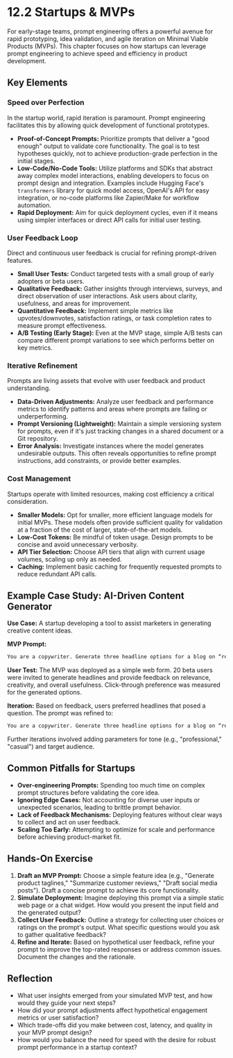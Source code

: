 # 12.2 Startups & MVPs

For early-stage teams, prompt engineering offers a powerful avenue for rapid prototyping, idea validation, and agile iteration on Minimal Viable Products (MVPs). This chapter focuses on how startups can leverage prompt engineering to achieve speed and efficiency in product development.

## Key Elements

### Speed over Perfection

In the startup world, rapid iteration is paramount. Prompt engineering facilitates this by allowing quick development of functional prototypes.
- **Proof-of-Concept Prompts:** Prioritize prompts that deliver a "good enough" output to validate core functionality. The goal is to test hypotheses quickly, not to achieve production-grade perfection in the initial stages.
- **Low-Code/No-Code Tools:** Utilize platforms and SDKs that abstract away complex model interactions, enabling developers to focus on prompt design and integration. Examples include Hugging Face's `transformers` library for quick model access, OpenAI's API for easy integration, or no-code platforms like Zapier/Make for workflow automation.
- **Rapid Deployment:** Aim for quick deployment cycles, even if it means using simpler interfaces or direct API calls for initial user testing.

### User Feedback Loop

Direct and continuous user feedback is crucial for refining prompt-driven features.
- **Small User Tests:** Conduct targeted tests with a small group of early adopters or beta users.
- **Qualitative Feedback:** Gather insights through interviews, surveys, and direct observation of user interactions. Ask users about clarity, usefulness, and areas for improvement.
- **Quantitative Feedback:** Implement simple metrics like upvotes/downvotes, satisfaction ratings, or task completion rates to measure prompt effectiveness.
- **A/B Testing (Early Stage):** Even at the MVP stage, simple A/B tests can compare different prompt variations to see which performs better on key metrics.

### Iterative Refinement

Prompts are living assets that evolve with user feedback and product understanding.
- **Data-Driven Adjustments:** Analyze user feedback and performance metrics to identify patterns and areas where prompts are failing or underperforming.
- **Prompt Versioning (Lightweight):** Maintain a simple versioning system for prompts, even if it's just tracking changes in a shared document or a Git repository.
- **Error Analysis:** Investigate instances where the model generates undesirable outputs. This often reveals opportunities to refine prompt instructions, add constraints, or provide better examples.

### Cost Management

Startups operate with limited resources, making cost efficiency a critical consideration.
- **Smaller Models:** Opt for smaller, more efficient language models for initial MVPs. These models often provide sufficient quality for validation at a fraction of the cost of larger, state-of-the-art models.
- **Low-Cost Tokens:** Be mindful of token usage. Design prompts to be concise and avoid unnecessary verbosity.
- **API Tier Selection:** Choose API tiers that align with current usage volumes, scaling up only as needed.
- **Caching:** Implement basic caching for frequently requested prompts to reduce redundant API calls.

## Example Case Study: AI-Driven Content Generator

**Use Case:** A startup developing a tool to assist marketers in generating creative content ideas.

**MVP Prompt:**
```markdown
You are a copywriter. Generate three headline options for a blog on “remote work productivity.”
```

**User Test:**
The MVP was deployed as a simple web form. 20 beta users were invited to generate headlines and provide feedback on relevance, creativity, and overall usefulness. Click-through preference was measured for the generated options.

**Iteration:**
Based on feedback, users preferred headlines that posed a question. The prompt was refined to:
```markdown
You are a copywriter. Generate three headline options for a blog on “remote work productivity.” Include at least one question-style headline.
```
Further iterations involved adding parameters for tone (e.g., "professional," "casual") and target audience.

## Common Pitfalls for Startups

-   **Over-engineering Prompts:** Spending too much time on complex prompt structures before validating the core idea.
-   **Ignoring Edge Cases:** Not accounting for diverse user inputs or unexpected scenarios, leading to brittle prompt behavior.
-   **Lack of Feedback Mechanisms:** Deploying features without clear ways to collect and act on user feedback.
-   **Scaling Too Early:** Attempting to optimize for scale and performance before achieving product-market fit.

## Hands-On Exercise

1.  **Draft an MVP Prompt:** Choose a simple feature idea (e.g., "Generate product taglines," "Summarize customer reviews," "Draft social media posts"). Draft a concise prompt to achieve its core functionality.
2.  **Simulate Deployment:** Imagine deploying this prompt via a simple static web page or a chat widget. How would you present the input field and the generated output?
3.  **Collect User Feedback:** Outline a strategy for collecting user choices or ratings on the prompt's output. What specific questions would you ask to gather qualitative feedback?
4.  **Refine and Iterate:** Based on hypothetical user feedback, refine your prompt to improve the top-rated responses or address common issues. Document the changes and the rationale.

## Reflection

-   What user insights emerged from your simulated MVP test, and how would they guide your next steps?
-   How did your prompt adjustments affect hypothetical engagement metrics or user satisfaction?
-   Which trade-offs did you make between cost, latency, and quality in your MVP prompt design?
-   How would you balance the need for speed with the desire for robust prompt performance in a startup context?
